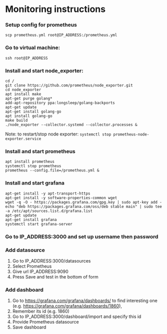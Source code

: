 # Monitoring instructions

### Setup config for prometheus
```shell
scp prometheus.yml root@IP_ADDRESS:/prometheus.yml
```
### Go to virtual machine: 
```shell 
ssh root@IP_ADDRESS
```
### Install and start node_exporter:
```shell
cd /
git clone https://github.com/prometheus/node_exporter.git
cd node_exporter
apt install make
apt-get purge golang*
add-apt-repository ppa:longsleep/golang-backports
apt-get update
apt-get install golang-go
apt install golang-go
make build
./node_exporter --collector.systemd --collector.processes &
```
Note: to restart/stop node exporter: 
`systemctl stop prometheus-node-exporter.service`


### Install and start prometheus
```shell
apt install prometheus
systemctl stop prometheus
prometheus --config.file=/prometheus.yml &
```
### Install and start grafana
```shell
apt-get install -y apt-transport-https
apt-get install -y software-properties-common wget
wget -q -O - https://packages.grafana.com/gpg.key | sudo apt-key add -
echo "deb https://packages.grafana.com/oss/deb stable main" | sudo tee -a /etc/apt/sources.list.d/grafana.list
apt-get update
apt-get install grafana
systemctl start grafana-server
```
### Go to IP_ADDRESS:3000 and set up username then password  
### Add datasource
1) Go to IP_ADDRESS:3000/datasources
2) Select Prometheus
3) Give url IP_ADDRESS:9090
4) Press Save and test in the bottom of form

### Add dashboard
1) Go to https://grafana.com/grafana/dashboards/ to find interesting one (e.g. https://grafana.com/grafana/dashboards/1860),
2) Remember its id (e.g. 1860)
3) Go to IP_ADDRESS:3000/dashboard/import and specify this id
4) Provide Prometheus datasource
5) Save dashboard
